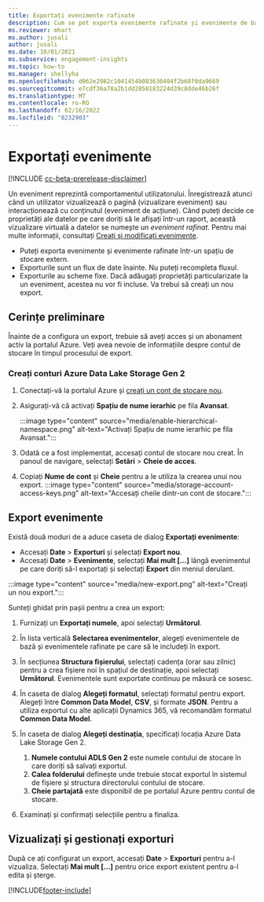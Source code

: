 ```yaml
---
title: Exportați evenimente rafinate
description: Cum se pot exporta evenimente rafinate și evenimente de bază.
ms.reviewer: mhart
ms.author: jusali
author: jusali
ms.date: 10/01/2021
ms.subservice: engagement-insights
ms.topic: how-to
ms.manager: shellyha
ms.openlocfilehash: d062e2982c1041454b083630404f2b68f0da9669
ms.sourcegitcommit: e7cdf36a78a2b1dd2850183224d39c8dde46b26f
ms.translationtype: MT
ms.contentlocale: ro-RO
ms.lasthandoff: 02/16/2022
ms.locfileid: "8232903"
---
```

# <a name="export-events"></a>Exportați evenimente

[!INCLUDE [cc-beta-prerelease-disclaimer](includes/cc-beta-prerelease-disclaimer.md)]

Un eveniment reprezintă comportamentul utilizatorului. Înregistrează atunci când un utilizator vizualizează o pagină (vizualizare eveniment) sau interacționează cu conținutul (eveniment de acțiune). Când puteți decide ce proprietăți ale datelor pe care doriți să le afișați într-un raport, această vizualizare virtuală a datelor se numește un *eveniment rafinat*. Pentru mai multe informații, consultați [Creați și modificați evenimente](refined-events.md).

- Puteți exporta evenimente și evenimente rafinate într-un spațiu de stocare extern. 
- Exporturile sunt un flux de date înainte. Nu puteți recompleta fluxul. 
- Exporturile au scheme fixe. Dacă adăugați proprietăți particularizate la un eveniment, acestea nu vor fi incluse. Va trebui să creați un nou export.

## <a name="prerequisites"></a>Cerințe preliminare

Înainte de a configura un export, trebuie să aveți acces și un abonament activ la portalul Azure. Veți avea nevoie de informațiile despre contul de stocare în timpul procesului de export. 

### <a name="create-an-azure-data-lake-storage-gen-2-accounts"></a>Creați conturi Azure Data Lake Storage Gen 2

1. Conectați-vă la portalul Azure și [creați un cont de stocare nou](/azure/storage/common/storage-account-create). 

1. Asigurați-vă că activați **Spațiu de nume ierarhic** pe fila **Avansat**. 

   :::image type="content" source="media/enable-hierarchical-namespace.png" alt-text="Activați Spațiu de nume ierarhic pe fila Avansat.":::

1. Odată ce a fost implementat, accesați contul de stocare nou creat. În panoul de navigare, selectați **Setări** > **Cheie de acces**. 

1. Copiați **Nume de cont** și **Cheie** pentru a le utiliza la crearea unui nou export.
   :::image type="content" source="media/storage-account-access-keys.png" alt-text="Accesați cheile dintr-un cont de stocare.":::

## <a name="export-events"></a>Export evenimente

Există două moduri de a aduce caseta de dialog **Exportați evenimente**: 
- Accesați **Date** > **Exporturi** și selectați **Export nou**.
- Accesați **Date** > **Evenimente**, selectați **Mai mult [...]** lângă evenimentul pe care doriți să-l exportați și selectați **Export** din meniul derulant. 

:::image type="content" source="media/new-export.png" alt-text="Creați un nou export.":::

Sunteți ghidat prin pașii pentru a crea un export:

1. Furnizați un **Exportați numele**, apoi selectați **Următorul**.

1. În lista verticală **Selectarea evenimentelor**, alegeți evenimentele de bază și evenimentele rafinate pe care să le includeți în export. 

1. În secțiunea **Structura fișierului**, selectați cadența (orar sau zilnic) pentru a crea fișiere noi în spațiul de destinație, apoi selectați **Următorul**. Evenimentele sunt exportate continuu pe măsură ce sosesc.

1. În caseta de dialog **Alegeți formatul**, selectați formatul pentru export. Alegeți între **Common Data Model**, **CSV**, și formate **JSON**. Pentru a utiliza exportul cu alte aplicații Dynamics 365, vă recomandăm formatul **Common Data Model**.

1. În caseta de dialog **Alegeți destinația**, specificați locația Azure Data Lake Storage Gen 2.
    1. **Numele contului ADLS Gen 2** este numele contului de stocare în care doriți să salvați exportul. 
    1. **Calea folderului** definește unde trebuie stocat exportul în sistemul de fișiere și structura directorului contului de stocare.
    1. **Cheie partajată** este disponibil de pe portalul Azure pentru contul de stocare.

1. Examinați și confirmați selecțiile pentru a finaliza.

## <a name="view-and-manage-exports"></a>Vizualizați și gestionați exporturi

După ce ați configurat un export, accesați **Date** > **Exporturi** pentru a-l vizualiza. Selectați **Mai mult [...]** pentru orice export existent pentru a-l edita și șterge.


[!INCLUDE[footer-include](../includes/footer-banner.md)]
